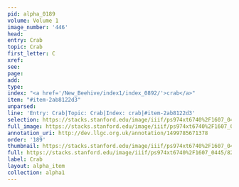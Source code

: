 ```yaml
---
pid: alpha_0189
volume: Volume 1
image_number: '446'
head: 
entry: Crab
topic: Crab
first_letter: C
xref: 
see: 
page: 
add: 
type: 
index: "<a href='/New_Beehive/index1/index_0892/'>crab</a>"
item: "#item-2ab8122d3"
unparsed: 
line: 'Entry: Crab|Topic: Crab|Index: crab|#item-2ab8122d3'
selection: https://stacks.stanford.edu/image/iiif/ps974xt6740%2F1607_0445/820,683,3026,312/full/0/default.jpg
full_image: https://stacks.stanford.edu/image/iiif/ps974xt6740%2F1607_0445/full/full/0/default.jpg
annotation_uri: http://dev.llgc.org.uk/annotation/1499785671378
order: '189'
thumbnail: https://stacks.stanford.edu/image/iiif/ps974xt6740%2F1607_0445/full/100,/0/default.jpg
full: https://stacks.stanford.edu/image/iiif/ps974xt6740%2F1607_0445/820,683,3026,312/full/0/default.jpg
label: Crab
layout: alpha_item
collection: alpha1
---
```

